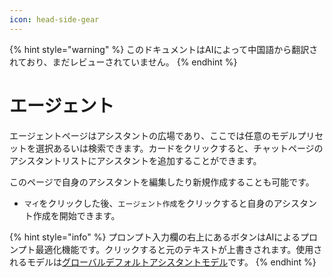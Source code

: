 ```yaml
---
icon: head-side-gear
---
```


{% hint style="warning" %}
このドキュメントはAIによって中国語から翻訳されており、まだレビューされていません。
{% endhint %}

# エージェント

エージェントページはアシスタントの広場であり、ここでは任意のモデルプリセットを選択あるいは検索できます。カードをクリックすると、チャットページのアシスタントリストにアシスタントを追加することができます。

このページで自身のアシスタントを編集したり新規作成することも可能です。

* `マイ`をクリックした後、`エージェント作成`をクリックすると自身のアシスタント作成を開始できます。

{% hint style="info" %}
プロンプト入力欄の右上にあるボタンはAIによるプロンプト最適化機能です。クリックすると元のテキストが上書きされます。使用されるモデルは[グローバルデフォルトアシスタントモデル](broken-reference)です。
{% endhint %}